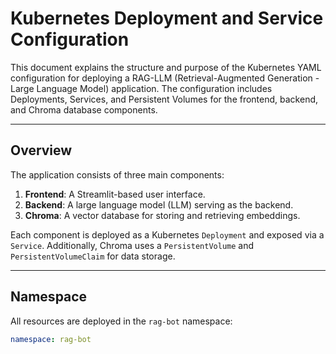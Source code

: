  # Kubernetes Deployment and Service Configuration 

This document explains the structure and purpose of the Kubernetes YAML configuration for deploying a RAG-LLM (Retrieval-Augmented Generation - Large Language Model) application. The configuration includes Deployments, Services, and Persistent Volumes for the frontend, backend, and Chroma database components.

---

## Overview

The application consists of three main components:
1. **Frontend**: A Streamlit-based user interface.
2. **Backend**: A large language model (LLM) serving as the backend.
3. **Chroma**: A vector database for storing and retrieving embeddings.

Each component is deployed as a Kubernetes `Deployment` and exposed via a `Service`. Additionally, Chroma uses a `PersistentVolume` and `PersistentVolumeClaim` for data storage.

---

## Namespace

All resources are deployed in the `rag-bot` namespace:
```yaml
namespace: rag-bot